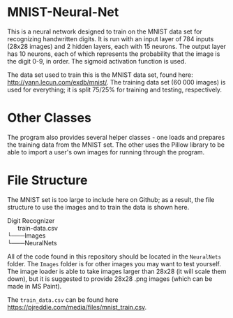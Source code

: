 # MNIST-Neural-Net
This is a neural network designed to train on the MNIST data set for recognizing handwritten digits. It is run with an input layer of 784 inputs (28x28 images) and 2 hidden layers, each with 15 neurons. The output layer has 10 neurons, each of which represents the probability that the image is the digit 0-9, in order. The sigmoid activation function is used. 

The data set used to train this is the MNIST data set, found here: http://yann.lecun.com/exdb/mnist/. The training data set (60 000 images) is used for everything; it is split 75/25% for training and testing, respectively.

# Other Classes
The program also provides several helper classes - one loads and prepares the training data from the MNIST set. The other uses the Pillow library to be able to import a user's own images for running through the program.

# File Structure
The MNIST set is too large to include here on Github; as a result, the file structure to use the images and to train the data is shown here.

Digit Recognizer    
&nbsp;&nbsp;&nbsp;&nbsp;&nbsp;&nbsp;train-data.csv    
└───Images        
└───NeuralNets    

All of the code found in this repository should be located in the `NeuralNets` folder. The `Images` folder is for other images you may want to test yourself. The image loader is able to take images larger than 28x28 (it will scale them down), but it is suggested to provide 28x28 .png images (which can be made in MS Paint).

The `train_data.csv` can be found here https://pjreddie.com/media/files/mnist_train.csv.

